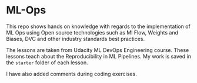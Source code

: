 # ML-Ops
This repo shows hands on knowledge with regards to the implementation of ML Ops using Open source technologies such as Ml Flow, Weights and Biases, DVC and other industry standards best practices.

The lessons are taken from Udacity ML DevOps Engineering course. These lessons teach about the Reproducibility in ML Pipelines.
My work is saved in the `starter` folder of each lesson.

I have also added comments during coding exercises.
